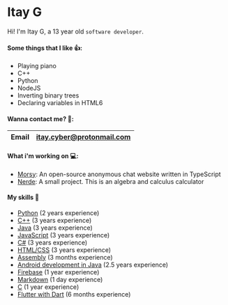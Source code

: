 # Itay G

Hi! I'm Itay G, a 13 year old ```software developer```.

#### Some things that I like 👍:
 - Playing piano
- C++
- Python
- NodeJS
- Inverting binary trees
- Declaring variables in HTML6

#### Wanna contact me? 📱:

|Email| <itay.cyber@protonmail.com> | 
--- | --- 

#### What i'm working on 💻:

- [Morsy](https://www.github.com/MorsyApp/Morsy): An open-source anonymous chat website written in TypeScript
- [Nerde](https://www.github.com/itay-cyber/Nerde): A small project. This is an algebra and calculus calculator

#### My skills 💪

- [Python](https://www.python.org) (2 years experience)
- [C++](https://www.cplusplus.com/) (3 years experience)
- [Java](https://www.java.com/en/) (3 years experience)
- [JavaScript](https://www.javascript.com/) (3 years experience)
- [C#](https://docs.microsoft.com/en-us/dotnet/csharp/) (3 years experience)
- [HTML/CSS](https://developer.mozilla.org/en-US/docs/Web/HTML) (3 years experience)
- [Assembly](https://en.wikipedia.org/wiki/Assembly_language) (3 months experience)
- [Android development in Java](https://developer.android.com/studio) (2.5 years experience)
- [Firebase](https://firebase.google.com/) (1 year experience)
- [Markdown](https://www.markdownguide.com) (1 day experience)
- [C](https://en.wikipedia.org/wiki/C_(programming_language)) (1 year experience)
- [Flutter with Dart](https://www.flutter.dev) (6 months experience)
